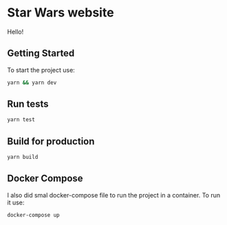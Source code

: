 # Star Wars website

Hello!

## Getting Started

To start the project use:

```bash
yarn && yarn dev
```

## Run tests

```bash
yarn test
```

## Build for production

```bash
yarn build 
```

## Docker Compose

I also did smal docker-compose file to run the project in a container. To run it use:

```bash
docker-compose up
```
